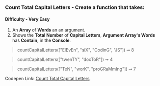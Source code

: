 ### Count Total Capital Letters - Create a function that takes:

#### Difficulty - Very Easy

1. An **Array** of **Words** an an argument. 
1. Shows the **Total Number** of **Capital Letters**, **Argument Array's Words** has **Contain**, in the **Console**.

> countCapitalLetters(["ElEvEn", "siX", "CodinG", "JS"]) ➞ 8 

> countCapitalLetters(["twenTY", "docToR"]) ➞ 4

> countCapitalLetters(["TeN", "worK", "proGRaMmIng"]) ➞ 7 

Codepen Link: [Count Total Capital Letters](https://codepen.io/javascriptstudent/pen/jOMVgbK)